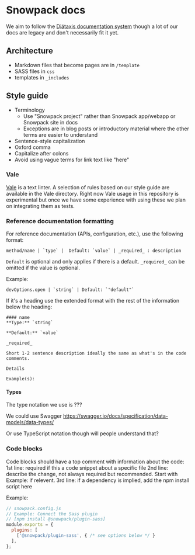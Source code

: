 # Snowpack docs

We aim to follow the [Diátaxis documentation system](https://diataxis.fr/) though a lot of our docs are legacy and don't necessarily fit it yet.

## Architecture

- Markdown files that become pages are in `/template`
- SASS files in `css`
- templates in `_includes`

## Style guide

- Terminology
  - Use "Snowpack project" rather than Snowpack app/webapp or Snowpack site in docs
  - Exceptions are in blog posts or introductory material where the other terms are easier to understand
- Sentence-style capitalization
- Oxford comma
- Capitalize after colons
- Avoid using vague terms for link text like "here"

### Vale

[Vale](https://github.com/errata-ai/vale) is a text linter. A selection of rules based on our style guide are available in the Vale directory. Right now Vale usage in this repository is experimental but once we have some experience with using these we plan on integrating them as tests.

### Reference documentation formatting

For reference documentation (APIs, configuration, etc.), use the following format:

```
method/name | `type` |  Default: `value` | _required_ : description
```

`Default` is optional and only applies if there is a default. `_required_` can be omitted if the value is optional.

Example:

```
devOptions.open | `string` | Default: `"default"`
```

If it's a heading use the extended format with the rest of the information below the heading:

```
#### name
**Type:** `string`

**Default:** `value`

_required_

Short 1-2 sentence description ideally the same as what's in the code comments.

Details

Example(s):
```

#### Types

The type notation we use is ???

We could use Swagger
https://swagger.io/docs/specification/data-models/data-types/

Or use TypeScript notation though will people understand that?

### Code blocks

Code blocks should have a top comment with information about the code:
1st line: required if this a code snippet about a specific file
2nd line: describe the change, not always required but recommended. Start with Example: if relevent.
3rd line: if a dependency is implied, add the npm install script here

Example:

```js
// snowpack.config.js
// Example: Connect the Sass plugin
// [npm install @snowpack/plugin-sass]
module.exports = {
  plugins: [
    ['@snowpack/plugin-sass', { /* see options below */ }
  ],
};
```
